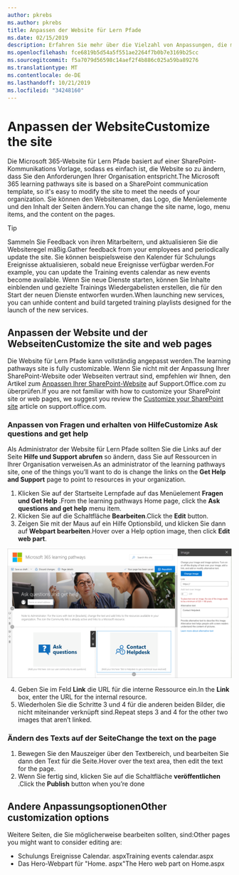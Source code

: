 ```yaml
---
author: pkrebs
ms.author: pkrebs
title: Anpassen der Website für Lern Pfade
ms.date: 02/15/2019
description: Erfahren Sie mehr über die Vielzahl von Anpassungen, die mit Microsoft 365-Lernpfaden verfügbar sind.
ms.openlocfilehash: fce6819b5d54a5f551ae2264f7b0b7e3169b25cc
ms.sourcegitcommit: f5a7079d56598c14aef2f4b886c025a59ba89276
ms.translationtype: MT
ms.contentlocale: de-DE
ms.lasthandoff: 10/21/2019
ms.locfileid: "34248160"
---
```

# <a name="customize-the-site"></a><span data-ttu-id="3499a-103">Anpassen der Website</span><span class="sxs-lookup"><span data-stu-id="3499a-103">Customize the site</span></span>

<span data-ttu-id="3499a-104">Die Microsoft 365-Website für Lern Pfade basiert auf einer SharePoint-Kommunikations Vorlage, sodass es einfach ist, die Website so zu ändern, dass Sie den Anforderungen Ihrer Organisation entspricht.</span><span class="sxs-lookup"><span data-stu-id="3499a-104">The Microsoft 365 learning pathways site is based on a SharePoint communication template, so it's easy to modify the site to meet the needs of your organization.</span></span> <span data-ttu-id="3499a-105">Sie können den Websitenamen, das Logo, die Menüelemente und den Inhalt der Seiten ändern.</span><span class="sxs-lookup"><span data-stu-id="3499a-105">You can change the site name, logo, menu items, and the content on the pages.</span></span> 

> [!TIP]
> <span data-ttu-id="3499a-106">Sammeln Sie Feedback von ihren Mitarbeitern, und aktualisieren Sie die Websiteregel mäßig.</span><span class="sxs-lookup"><span data-stu-id="3499a-106">Gather feedback from your employees and periodically update the site.</span></span> <span data-ttu-id="3499a-107">Sie können beispielsweise den Kalender für Schulungs Ereignisse aktualisieren, sobald neue Ereignisse verfügbar werden.</span><span class="sxs-lookup"><span data-stu-id="3499a-107">For example, you can update the Training events calendar as new events become available.</span></span> <span data-ttu-id="3499a-108">Wenn Sie neue Dienste starten, können Sie Inhalte einblenden und gezielte Trainings Wiedergabelisten erstellen, die für den Start der neuen Dienste entworfen wurden.</span><span class="sxs-lookup"><span data-stu-id="3499a-108">When launching new services, you can unhide content and build targeted training playlists designed for the launch of the new services.</span></span> 

## <a name="customize-the-site-and-web-pages"></a><span data-ttu-id="3499a-109">Anpassen der Website und der Webseiten</span><span class="sxs-lookup"><span data-stu-id="3499a-109">Customize the site and web pages</span></span>

<span data-ttu-id="3499a-110">Die Website für Lern Pfade kann vollständig angepasst werden.</span><span class="sxs-lookup"><span data-stu-id="3499a-110">The learning pathways site is fully customizable.</span></span> <span data-ttu-id="3499a-111">Wenn Sie nicht mit der Anpassung Ihrer SharePoint-Website oder Webseiten vertraut sind, empfehlen wir Ihnen, den Artikel zum [Anpassen Ihrer SharePoint-Website](https://support.office.com/en-us/article/customize-your-sharepoint-site-320b43e5-b047-4fda-8381-f61e8ac7f59b) auf Support.Office.com zu überprüfen.</span><span class="sxs-lookup"><span data-stu-id="3499a-111">If you are not familiar with how to customize your SharePoint site or web pages, we suggest you review the [Customize your SharePoint site](https://support.office.com/en-us/article/customize-your-sharepoint-site-320b43e5-b047-4fda-8381-f61e8ac7f59b) article on support.office.com.</span></span> 

### <a name="customize-ask-questions-and-get-help"></a><span data-ttu-id="3499a-112">Anpassen von Fragen und erhalten von Hilfe</span><span class="sxs-lookup"><span data-stu-id="3499a-112">Customize Ask questions and get help</span></span>

<span data-ttu-id="3499a-113">Als Administrator der Website für Lern Pfade sollten Sie die Links auf der Seite **Hilfe und Support abrufen** so ändern, dass Sie auf Ressourcen in Ihrer Organisation verweisen.</span><span class="sxs-lookup"><span data-stu-id="3499a-113">As an administrator of the learning pathways site, one of the things you’ll want to do is change the links on the **Get Help and Support** page to point to resources in your organization.</span></span> 

1.  <span data-ttu-id="3499a-114">Klicken Sie auf der Startseite Lernpfade auf das Menüelement **Fragen und Get Help** .</span><span class="sxs-lookup"><span data-stu-id="3499a-114">From the learning pathways Home page, click the **Ask questions and get help** menu item.</span></span>
2.  <span data-ttu-id="3499a-115">Klicken Sie auf die Schaltfläche **Bearbeiten**.</span><span class="sxs-lookup"><span data-stu-id="3499a-115">Click the **Edit** button.</span></span>
3.  <span data-ttu-id="3499a-116">Zeigen Sie mit der Maus auf ein Hilfe Optionsbild, und klicken Sie dann auf **Webpart bearbeiten**.</span><span class="sxs-lookup"><span data-stu-id="3499a-116">Hover over a Help option image, then click **Edit web part**.</span></span>

![CG-edithelp. png](media/cg-edithelp.png)

4.  <span data-ttu-id="3499a-118">Geben Sie im Feld **Link** die URL für die interne Ressource ein.</span><span class="sxs-lookup"><span data-stu-id="3499a-118">In the **Link** box, enter the URL for the internal resource.</span></span> 
5.  <span data-ttu-id="3499a-119">Wiederholen Sie die Schritte 3 und 4 für die anderen beiden Bilder, die nicht miteinander verknüpft sind.</span><span class="sxs-lookup"><span data-stu-id="3499a-119">Repeat steps 3 and 4 for the other two images that aren’t linked.</span></span>

### <a name="change-the-text-on-the-page"></a><span data-ttu-id="3499a-120">Ändern des Texts auf der Seite</span><span class="sxs-lookup"><span data-stu-id="3499a-120">Change the text on the page</span></span>

1. <span data-ttu-id="3499a-121">Bewegen Sie den Mauszeiger über den Textbereich, und bearbeiten Sie dann den Text für die Seite.</span><span class="sxs-lookup"><span data-stu-id="3499a-121">Hover over the text area, then edit the text for the page.</span></span> 
2. <span data-ttu-id="3499a-122">Wenn Sie fertig sind, klicken Sie auf die Schaltfläche **veröffentlichen** .</span><span class="sxs-lookup"><span data-stu-id="3499a-122">Click the **Publish** button when you’re done</span></span>

## <a name="other-customization-options"></a><span data-ttu-id="3499a-123">Andere Anpassungsoptionen</span><span class="sxs-lookup"><span data-stu-id="3499a-123">Other customization options</span></span>
<span data-ttu-id="3499a-124">Weitere Seiten, die Sie möglicherweise bearbeiten sollten, sind:</span><span class="sxs-lookup"><span data-stu-id="3499a-124">Other pages you might want to consider editing are:</span></span>

- <span data-ttu-id="3499a-125">Schulungs Ereignisse Calendar. aspx</span><span class="sxs-lookup"><span data-stu-id="3499a-125">Training events calendar.aspx</span></span>
- <span data-ttu-id="3499a-126">Das Hero-Webpart für "Home. aspx"</span><span class="sxs-lookup"><span data-stu-id="3499a-126">The Hero web part on Home.aspx</span></span>

